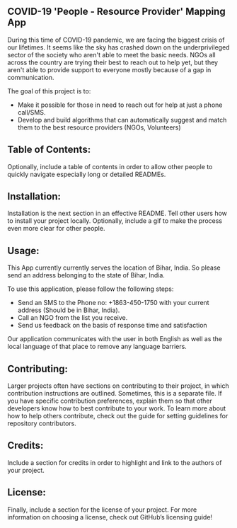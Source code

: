 ## COVID-19 'People - Resource Provider' Mapping App 

During this time of COVID-19 pandemic, we are facing the biggest crisis of our lifetimes. It seems like the sky has crashed down on the underprivileged sector of the society who aren't able to meet the basic needs. NGOs all across the country are trying their best to reach out to help yet, but they aren't able to provide support to everyone mostly because of a gap in communication.

The goal of this project is to:

* Make it possible for those in need to reach out for help at just a phone call/SMS.
* Develop and build algorithms that can automatically suggest and match them to the best resource providers (NGOs, Volunteers)

## Table of Contents: 

Optionally, include a table of contents in order to allow other people to quickly navigate especially long or detailed READMEs.

## Installation: 

Installation is the next section in an effective README. Tell other users how to install your project locally. Optionally, include a gif to make the process even more clear for other people.

## Usage: 

This App currently currently serves the location of Bihar, India. So please send an address belonging to the state of Bihar, India. 

To use this application, please follow the following steps:


* Send an SMS to the Phone no: +1863-450-1750 with your current address (Should be in Bihar, India).
* Call an NGO from the list you receive.
* Send us feedback on the basis of response time and satisfaction


Our application communicates with the user in both English as well as the local language of that place to remove any language barriers.

## Contributing: 

Larger projects often have sections on contributing to their project, in which contribution instructions are outlined. Sometimes, this is a separate file. If you have specific contribution preferences, explain them so that other developers know how to best contribute to your work. To learn more about how to help others contribute, check out the guide for setting guidelines for repository contributors.

## Credits: 

Include a section for credits in order to highlight and link to the authors of your project.

## License: 

Finally, include a section for the license of your project. For more information on choosing a license, check out GitHub’s licensing guide!
